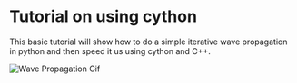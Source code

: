 # Tutorial on using cython

This basic tutorial will show how to do a simple iterative wave propagation in python and then speed it us using cython and C++.

![Wave Propagation Gif](wave.gif)
